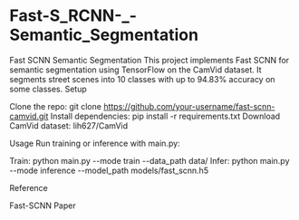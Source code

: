 # Fast-S_RCNN-_-Semantic_Segmentation
Fast SCNN Semantic Segmentation
This project implements Fast SCNN for semantic segmentation using TensorFlow on the CamVid dataset. It segments street scenes into 10 classes with up to 94.83% accuracy on some classes.
Setup

Clone the repo: git clone https://github.com/your-username/fast-scnn-camvid.git
Install dependencies: pip install -r requirements.txt
Download CamVid dataset: lih627/CamVid

Usage
Run training or inference with main.py:

Train: python main.py --mode train --data_path data/
Infer: python main.py --mode inference --model_path models/fast_scnn.h5

Reference

Fast-SCNN Paper

